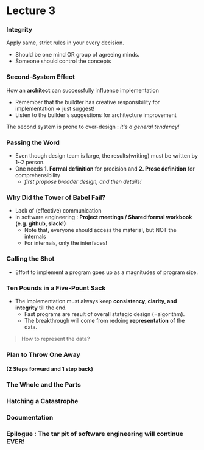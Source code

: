 # Lecture 3

### Integrity

Apply same, strict rules in your every decision.
- Should be one mind OR group of agreeing minds.
- Someone should control the concepts

### Second-System Effect

How an **architect** can successfully influence implementation
- Remember that the buildter has creative responsibility for implementation => just suggest!
- Listen to the builder's suggestions for architecture improvement

The second system is prone to over-design : *it's a general tendency!*

### Passing the Word
- Even though design team is large, the results(writing) must be written by 1~2 person.
- One needs **1. Formal definition** for precision and **2. Prose definition** for comprehensibility
  - *first propose broader design, and then details!*

### Why Did the Tower of Babel Fail?
- Lack of (effective) communication
- In software engineering : **Project meetings / Shared formal workbook (e.g. github, slack!)**
  - Note that, everyone should access the material, but NOT the internals
  - For internals, only the interfaces!
  
### Calling the Shot
- Effort to implement a program goes up as a magnitudes of program size.

### Ten Pounds in a Five-Pount Sack
- The implementation must always keep **consistency, clarity, and integrity** till the end.
  - Fast programs are result of overall stategic design (=algorithm).
  - The breakthrough will come from redoing **representation** of the data.
  
> How to represent the data?

### Plan to Throw One Away

#### (2 Steps forward and 1 step back)

### The Whole and the Parts

### Hatching a Catastrophe

### Documentation

### Epilogue : The tar pit of software engineering will continue EVER!
